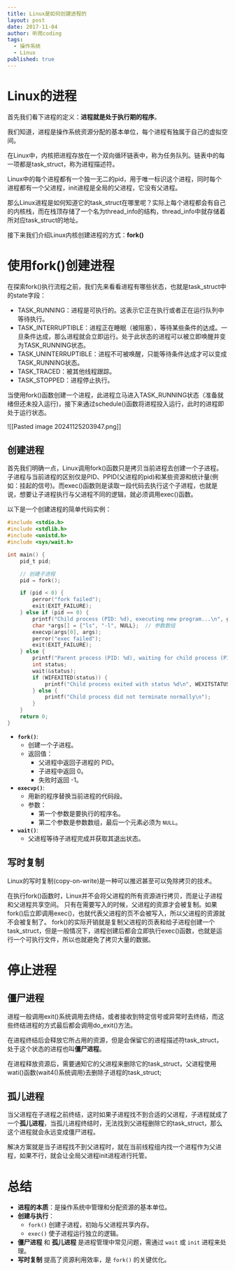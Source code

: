 ```yaml
---
title: Linux是如何创建进程的
layout: post
date: 2017-11-04
author: 听雨coding
tags:
  - 操作系统
  - Linux
published: true
---
```


# Linux的进程

首先我们看下进程的定义：**进程就是处于执行期的程序**。

我们知道，进程是操作系统资源分配的基本单位，每个进程有独属于自己的虚拟空间。

在Linux中，内核把进程存放在一个双向循环链表中，称为任务队列。链表中的每一项都是task_struct，称为进程描述符。

Linux中的每个进程都有一个独一无二的pid，用于唯一标识这个进程，同时每个进程都有一个父进程，init进程是全局的父进程，它没有父进程。

那么Linux进程是如何知道它的task_struct在哪里呢？实际上每个进程都会有自己的内核栈，而在栈顶存储了一个名为thread_info的结构，thread_info中就存储着所对应task_struct的地址。

接下来我们介绍Linux内核创建进程的方式：**fork()**

# 使用fork()创建进程

在探索fork()执行流程之前，我们先来看看进程有哪些状态，也就是task_struct中的state字段：

- TASK_RUNNING：进程是可执行的。这表示它正在执行或者正在运行队列中等待执行。
- TASK_INTERRUPTIBLE：进程正在睡眠（被阻塞），等待某些条件的达成。一旦条件达成，那么进程就会立即运行。处于此状态的进程可以被立即唤醒并变为TASK_RUNNING状态。
- TASK_UNINTERRUPTIBLE：进程不可被唤醒，只能等待条件达成才可以变成TASK_RUNNING状态。
- TASK_TRACED：被其他线程跟踪。
- TASK_STOPPED：进程停止执行。

当使用fork()函数创建一个进程，此进程立马进入TASK_RUNNING状态（准备就绪但还未投入运行)，接下来通过schedule()函数将进程投入运行，此时的进程即处于运行状态。

![[Pasted image 20241125203947.png]]
## 创建进程

首先我们明确一点，Linux调用fork()函数只是拷贝当前进程去创建一个子进程。子进程与当前进程的区别仅是PID、PPID(父进程的pid)和某些资源和统计量(例如：挂起的信号)。而exec()函数则是读取一段代码去执行这个子进程，也就是说，想要让子进程执行与父进程不同的逻辑，就必须调用exec()函数。

以下是一个创建进程的简单代码实例：
```c
#include <stdio.h>
#include <stdlib.h>
#include <unistd.h>
#include <sys/wait.h>

int main() {
    pid_t pid;

    // 创建子进程
    pid = fork();

    if (pid < 0) {
        perror("fork failed");
        exit(EXIT_FAILURE);
    } else if (pid == 0) {
        printf("Child process (PID: %d), executing new program...\n", getpid());
        char *args[] = {"ls", "-l", NULL};  // 参数数组
        execvp(args[0], args);
        perror("exec failed");
        exit(EXIT_FAILURE);
    } else {
        printf("Parent process (PID: %d), waiting for child process (PID: %d)...\n", getpid(), pid);
        int status;
        wait(&status); 
        if (WIFEXITED(status)) {
            printf("Child process exited with status %d\n", WEXITSTATUS(status));
        } else {
            printf("Child process did not terminate normally\n");
        }
    }
    return 0;
}

```
- **`fork()`**:
    - 创建一个子进程。
    - 返回值：
        - 父进程中返回子进程的 PID。
        - 子进程中返回 0。
        - 失败时返回 -1。
- **`execvp()`**:
    - 用新的程序替换当前进程的代码段。
    - 参数：
        - 第一个参数是要执行的程序名。
        - 第二个参数是参数数组，最后一个元素必须为 `NULL`。
- **`wait()`**:
    - 父进程等待子进程完成并获取其退出状态。

## 写时复制

Linux的写时复制(copy-on-write)是一种可以推迟甚至可以免除拷贝的技术。

在执行fork()函数时，Linux并不会将父进程的所有资源进行拷贝，而是让子进程和父进程共享空间。
只有在需要写入的时候，父进程的资源才会被复制。如果fork()后立即调用exec()，也就代表父进程的页不会被写入，所以父进程的资源就不会被复制了。
fork()的实际开销就是复制父进程的页表和给子进程创建一个task_struct，但是一般情况下，进程创建后都会立即执行exec()函数，也就是运行一个可执行文件，所以也就避免了拷贝大量的数据。

# 停止进程

## 僵尸进程

进程一般调用exit()系统调用去终结，或者接收到特定信号或异常时去终结，而这些终结进程的方式最后都会调用do_exit()方法。

在进程终结后会释放它所占用的资源，但是会保留它的进程描述符task_struct，处于这个状态的进程也叫**僵尸进程**。

在进程释放资源后，需要通知它的父进程来删除它的task_struct，父进程使用wati()函数(wait4()系统调用)去删除子进程的task_struct;

## 孤儿进程

当父进程在子进程之前终结，这时如果子进程找不到合适的父进程，子进程就成了一个**孤儿进程**，当孤儿进程终结时，无法找到父进程删除它的task_struct，那么这个进程就会永远变成僵尸进程。

解决方案就是当子进程找不到父进程时，就在当前线程组内找一个进程作为父进程，如果不行，就会让全局父进程init进程进行托管。

# 总结

- **进程的本质**：是操作系统中管理和分配资源的基本单位。
- **创建与执行**：
    - `fork()` 创建子进程，初始与父进程共享内存。
    - `exec()` 使子进程运行独立的逻辑。
- **僵尸进程** 和 **孤儿进程** 是进程管理中常见问题，需通过 `wait` 或 `init` 进程来处理。
- **写时复制** 提高了资源利用效率，是 `fork()` 的关键优化。



